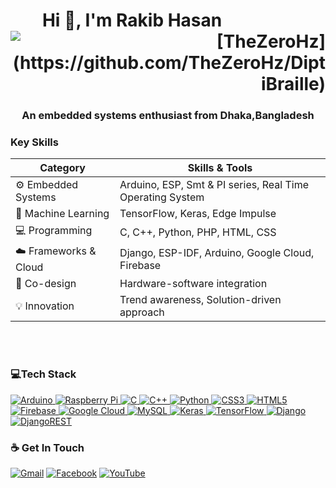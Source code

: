 <h1 align="right">&nbsp&nbsp&nbsp&nbspHi 👋, I'm Rakib Hasan &nbsp&nbsp&nbsp&nbsp&nbsp&nbsp&nbsp&nbsp&nbsp&nbsp&nbsp&nbsp&nbsp&nbsp&nbsp&nbsp&nbsp&nbsp&nbsp&nbsp&nbsp&nbsp&nbsp&nbsp<img src="https://komarev.com/ghpvc/?username=TheZeroHz&label=Profile%20views&color=3399FF&style=flat" alt="[TheZeroHz](https://github.com/TheZeroHz/DiptiBraille)" /></h1>
<h3 align="center">An embedded systems enthusiast from Dhaka,Bangladesh
</h3>

### Key Skills

| **Category**         | **Skills & Tools**                                                  |
|----------------------|---------------------------------------------------------------------|
| :gear: Embedded Systems  | Arduino, ESP, Smt & PI series, Real Time Operating System          |
| :robot: Machine Learning | TensorFlow, Keras, Edge Impulse                                      |
| :computer: Programming  | C, C++, Python, PHP, HTML, CSS                                       |
| :cloud: Frameworks & Cloud | Django, ESP-IDF, Arduino, Google Cloud, Firebase                     |
| :link: Co-design          | Hardware-software integration                                        |
| :bulb: Innovation         | Trend awareness, Solution-driven approach                            |

<br><br>
<h3 align="left">💻Tech Stack</h3>
<a href="#">
    <img src="https://img.shields.io/badge/-Arduino-00979D?style=for-the-badge&logo=Arduino&logoColor=white" alt="Arduino" />
</a>

<a href="#">
    <img src="https://img.shields.io/badge/-RaspberryPi-C51A4A?style=for-the-badge&logo=Raspberry-Pi&logoColor=white" alt="Raspberry Pi" />
</a>

<a href="#">
    <img src="https://img.shields.io/badge/c-%2300599C.svg?style=for-the-badge&logo=c&logoColor=white" alt="C" />
</a>

<a href="#">
    <img src="https://img.shields.io/badge/c++-%2300599C.svg?style=for-the-badge&logo=c%2B%2B&logoColor=white" alt="C++" />
</a>

<a href="#">
    <img src="https://img.shields.io/badge/python-3670A0?style=for-the-badge&logo=python&logoColor=ffdd54" alt="Python" />
</a>

<a href="#">
    <img src="https://img.shields.io/badge/css3-%231572B6.svg?style=for-the-badge&logo=css3&logoColor=white" alt="CSS3" />
</a>

<a href="#">
    <img src="https://img.shields.io/badge/html5-%23E34F26.svg?style=for-the-badge&logo=html5&logoColor=white" alt="HTML5" />
</a>

<a href="#">
    <img src="https://img.shields.io/badge/firebase-%23039BE5.svg?style=for-the-badge&logo=firebase&logoColor=white" alt="Firebase" />
</a>

<a href="#">
    <img src="https://img.shields.io/badge/GoogleCloud-%234285F4.svg?style=for-the-badge&logo=google-cloud&logoColor=white" alt="Google Cloud" />
</a>

<a href="#">
    <img src="https://img.shields.io/badge/mysql-%2300000f.svg?style=for-the-badge&logo=mysql&logoColor=white" alt="MySQL" />
</a>

<a href="#">
    <img src="https://img.shields.io/badge/Keras-%23D00000.svg?style=for-the-badge&logo=Keras&logoColor=white" alt="Keras" />
</a>

<a href="#">
    <img src="https://img.shields.io/badge/TensorFlow-%23FF6F00.svg?style=for-the-badge&logo=TensorFlow&logoColor=white" alt="TensorFlow" />
</a>

<a href="#">
    <img src="https://img.shields.io/badge/django-%23092E20.svg?style=for-the-badge&logo=django&logoColor=white" alt="Django" />
</a>

<a href="#">
    <img src="https://img.shields.io/badge/DJANGO-REST-ff1709?style=for-the-badge&logo=django&logoColor=white&color=ff1709&labelColor=gray" alt="DjangoREST" />
</a>


### ☕ Get In Touch
[![Gmail](https://img.shields.io/badge/-Gmail-c14438?style=flat&logo=Gmail&logoColor=white)](mailto:rakibhasan01316980149@gmail.com) [![Facebook](https://img.shields.io/badge/Facebook-%231877F2.svg?logo=Facebook&logoColor=white)](https://facebook.com/www.facebook.com/iamrakibulhasan) [![YouTube](https://img.shields.io/badge/YouTube-%23FF0000.svg?logo=YouTube&logoColor=white)](https://youtube.com/@https://www.youtube.com/channel/UCmclthI4TeyJ3pFr7iuGWrA)
<br/>
